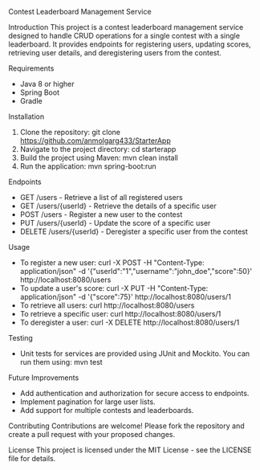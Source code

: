 Contest Leaderboard Management Service

Introduction
This project is a contest leaderboard management service designed to handle CRUD operations for a single contest with a single leaderboard. It provides endpoints for registering users, updating scores, retrieving user details, and deregistering users from the contest.

Requirements
- Java 8 or higher
- Spring Boot
- Gradle

Installation
1. Clone the repository:
   git clone https://github.com/anmolgarg433/StarterApp
2. Navigate to the project directory:
   cd starterapp
3. Build the project using Maven:
   mvn clean install
4. Run the application:
   mvn spring-boot:run

Endpoints
- GET /users - Retrieve a list of all registered users
- GET /users/{userId} - Retrieve the details of a specific user
- POST /users - Register a new user to the contest
- PUT /users/{userId} - Update the score of a specific user
- DELETE /users/{userId} - Deregister a specific user from the contest

Usage
- To register a new user:
  curl -X POST -H "Content-Type: application/json" -d '{"userId":"1","username":"john_doe","score":50}' http://localhost:8080/users
- To update a user's score:
  curl -X PUT -H "Content-Type: application/json" -d '{"score":75}' http://localhost:8080/users/1
- To retrieve all users:
  curl http://localhost:8080/users
- To retrieve a specific user:
  curl http://localhost:8080/users/1
- To deregister a user:
  curl -X DELETE http://localhost:8080/users/1

Testing
- Unit tests for services are provided using JUnit and Mockito. You can run them using:
  mvn test

Future Improvements
- Add authentication and authorization for secure access to endpoints.
- Implement pagination for large user lists.
- Add support for multiple contests and leaderboards.

Contributing
Contributions are welcome! Please fork the repository and create a pull request with your proposed changes.

License
This project is licensed under the MIT License - see the LICENSE file for details.
